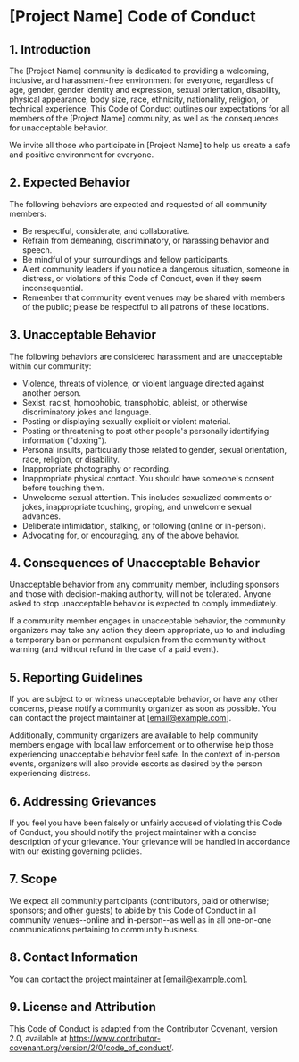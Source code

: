 # [Project Name] Code of Conduct

## 1. Introduction

The [Project Name] community is dedicated to providing a welcoming, inclusive, and harassment-free environment for everyone, regardless of age, gender, gender identity and expression, sexual orientation, disability, physical appearance, body size, race, ethnicity, nationality, religion, or technical experience. This Code of Conduct outlines our expectations for all members of the [Project Name] community, as well as the consequences for unacceptable behavior.

We invite all those who participate in [Project Name] to help us create a safe and positive environment for everyone.

## 2. Expected Behavior

The following behaviors are expected and requested of all community members:

- Be respectful, considerate, and collaborative.
- Refrain from demeaning, discriminatory, or harassing behavior and speech.
- Be mindful of your surroundings and fellow participants.
- Alert community leaders if you notice a dangerous situation, someone in distress, or violations of this Code of Conduct, even if they seem inconsequential.
- Remember that community event venues may be shared with members of the public; please be respectful to all patrons of these locations.

## 3. Unacceptable Behavior

The following behaviors are considered harassment and are unacceptable within our community:

- Violence, threats of violence, or violent language directed against another person.
- Sexist, racist, homophobic, transphobic, ableist, or otherwise discriminatory jokes and language.
- Posting or displaying sexually explicit or violent material.
- Posting or threatening to post other people's personally identifying information ("doxing").
- Personal insults, particularly those related to gender, sexual orientation, race, religion, or disability.
- Inappropriate photography or recording.
- Inappropriate physical contact. You should have someone's consent before touching them.
- Unwelcome sexual attention. This includes sexualized comments or jokes, inappropriate touching, groping, and unwelcome sexual advances.
- Deliberate intimidation, stalking, or following (online or in-person).
- Advocating for, or encouraging, any of the above behavior.

## 4. Consequences of Unacceptable Behavior

Unacceptable behavior from any community member, including sponsors and those with decision-making authority, will not be tolerated. Anyone asked to stop unacceptable behavior is expected to comply immediately.

If a community member engages in unacceptable behavior, the community organizers may take any action they deem appropriate, up to and including a temporary ban or permanent expulsion from the community without warning (and without refund in the case of a paid event).

## 5. Reporting Guidelines

If you are subject to or witness unacceptable behavior, or have any other concerns, please notify a community organizer as soon as possible. You can contact the project maintainer at [email@example.com].

Additionally, community organizers are available to help community members engage with local law enforcement or to otherwise help those experiencing unacceptable behavior feel safe. In the context of in-person events, organizers will also provide escorts as desired by the person experiencing distress.

## 6. Addressing Grievances

If you feel you have been falsely or unfairly accused of violating this Code of Conduct, you should notify the project maintainer with a concise description of your grievance. Your grievance will be handled in accordance with our existing governing policies.

## 7. Scope

We expect all community participants (contributors, paid or otherwise; sponsors; and other guests) to abide by this Code of Conduct in all community venues--online and in-person--as well as in all one-on-one communications pertaining to community business.

## 8. Contact Information

You can contact the project maintainer at [email@example.com].

## 9. License and Attribution

This Code of Conduct is adapted from the Contributor Covenant, version 2.0, available at https://www.contributor-covenant.org/version/2/0/code_of_conduct/.